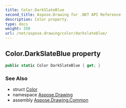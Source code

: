 ```yaml
---
title: Color.DarkSlateBlue
second_title: Aspose.Drawing for .NET API Reference
description: Color property. 
type: docs
weight: 350
url: /net/aspose.drawing/color/darkslateblue/
---
```

## Color.DarkSlateBlue property

```csharp
public static Color DarkSlateBlue { get; }
```

### See Also

* struct [Color](../)
* namespace [Aspose.Drawing](../../color/)
* assembly [Aspose.Drawing.Common](../../../)


